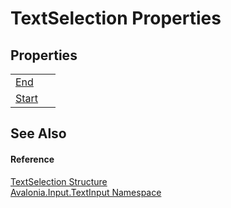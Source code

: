 # TextSelection Properties




## Properties
<table>
<tr>
<td><a href="P_Avalonia_Input_TextInput_TextSelection_End">End</a></td>
<td> </td>
</tr>
<tr>
<td><a href="P_Avalonia_Input_TextInput_TextSelection_Start">Start</a></td>
<td> </td>
</tr>
</table>

## See Also


#### Reference
<a href="T_Avalonia_Input_TextInput_TextSelection">TextSelection Structure</a>  
<a href="N_Avalonia_Input_TextInput">Avalonia.Input.TextInput Namespace</a>  

